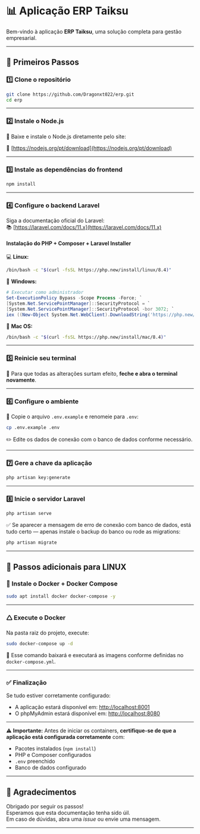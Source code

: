 # 📊 Aplicação ERP Taiksu

Bem-vindo à aplicação **ERP Taiksu**, uma solução completa para gestão empresarial.

---

## 🚀 Primeiros Passos

### 1️⃣ Clone o repositório

```bash
git clone https://github.com/Dragonxt022/erp.git
cd erp
```

---

### 2️⃣ Instale o Node.js

📅 Baixe e instale o Node.js diretamente pelo site:

🔗 [https://nodejs.org/pt/download](https://nodejs.org/pt/download)

---

### 3️⃣ Instale as dependências do frontend

```bash
npm install
```

---

### 4️⃣ Configure o backend Laravel

Siga a documentação oficial do Laravel:  
📚 [https://laravel.com/docs/11.x](https://laravel.com/docs/11.x)

#### Instalação do PHP + Composer + Laravel Installer

💻 **Linux:**

```bash
/bin/bash -c "$(curl -fsSL https://php.new/install/linux/8.4)"
```

🪿 **Windows:**

```powershell
# Executar como administrador
Set-ExecutionPolicy Bypass -Scope Process -Force; `
[System.Net.ServicePointManager]::SecurityProtocol = `
[System.Net.ServicePointManager]::SecurityProtocol -bor 3072; `
iex ((New-Object System.Net.WebClient).DownloadString('https://php.new/install/windows/8.4'))
```

🍎 **Mac OS:**

```bash
/bin/bash -c "$(curl -fsSL https://php.new/install/mac/8.4)"
```

---

### 5️⃣ Reinicie seu terminal

🔁 Para que todas as alterações surtam efeito, **feche e abra o terminal novamente**.

---

### 6️⃣ Configure o ambiente

📄 Copie o arquivo `.env.example` e renomeie para `.env`:

```bash
cp .env.example .env
```

✏️ Edite os dados de conexão com o banco de dados conforme necessário.

---

### 7️⃣ Gere a chave da aplicação

```bash
php artisan key:generate
```

---

### 8️⃣ Inicie o servidor Laravel

```bash
php artisan serve
```

✅ Se aparecer a mensagem de erro de conexão com banco de dados, está tudo certo — apenas instale o backup do banco ou rode as migrations:

```bash
php artisan migrate
```

---

## 🐧 Passos adicionais para LINUX

### 🐳 Instale o Docker + Docker Compose

```bash
sudo apt install docker docker-compose -y
```

---

### 🛆 Execute o Docker

Na pasta raiz do projeto, execute:

```bash
sudo docker-compose up -d
```

🔽 Esse comando baixará e executará as imagens conforme definidas no `docker-compose.yml`.

---

### ✅ Finalização

Se tudo estiver corretamente configurado:

- A aplicação estará disponível em: [http://localhost:8001](http://localhost:8001)
- O phpMyAdmin estará disponível em: [http://localhost:8080](http://localhost:8080)

---

⚠️ **Importante:** Antes de iniciar os containers, **certifique-se de que a aplicação está configurada corretamente** com:

- Pacotes instalados (`npm install`)
- PHP e Composer configurados
- `.env` preenchido
- Banco de dados configurado

---

## 🤝 Agradecimentos

Obrigado por seguir os passos!  
Esperamos que esta documentação tenha sido úil.  
Em caso de dúvidas, abra uma _issue_ ou envie uma mensagem.

---